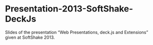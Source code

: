 Presentation-2013-SoftShake-DeckJs
==================================

Slides of the presentation “Web Presentations, deck.js and Extensions” given at SoftShake 2013.
